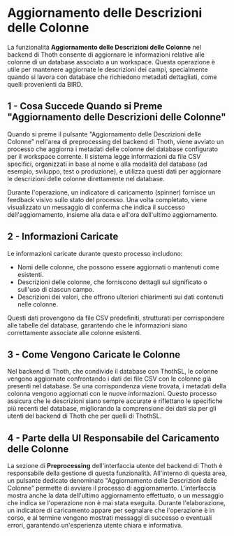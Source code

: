 # Aggiornamento delle Descrizioni delle Colonne

La funzionalità **Aggiornamento delle Descrizioni delle Colonne** nel backend di Thoth consente di aggiornare le informazioni relative alle colonne di un database associato a un workspace. Questa operazione è utile per mantenere aggiornate le descrizioni dei campi, specialmente quando si lavora con database che richiedono metadati dettagliati, come quelli provenienti da BIRD.

## 1 - Cosa Succede Quando si Preme "Aggiornamento delle Descrizioni delle Colonne"

Quando si preme il pulsante "Aggiornamento delle Descrizioni delle Colonne" nell'area di preprocessing del backend di Thoth, viene avviato un processo che aggiorna i metadati delle colonne del database configurato per il workspace corrente. Il sistema legge informazioni da file CSV specifici, organizzati in base al nome e alla modalità del database (ad esempio, sviluppo, test o produzione), e utilizza questi dati per aggiornare le descrizioni delle colonne direttamente nel database.

Durante l'operazione, un indicatore di caricamento (spinner) fornisce un feedback visivo sullo stato del processo. Una volta completato, viene visualizzato un messaggio di conferma che indica il successo dell'aggiornamento, insieme alla data e all'ora dell'ultimo aggiornamento.

## 2 - Informazioni Caricate

Le informazioni caricate durante questo processo includono:
- Nomi delle colonne, che possono essere aggiornati o mantenuti come esistenti.
- Descrizioni delle colonne, che forniscono dettagli sul significato o sull'uso di ciascun campo.
- Descrizioni dei valori, che offrono ulteriori chiarimenti sui dati contenuti nelle colonne.

Questi dati provengono da file CSV predefiniti, strutturati per corrispondere alle tabelle del database, garantendo che le informazioni siano correttamente associate alle colonne esistenti.

## 3 - Come Vengono Caricate le Colonne

Nel backend di Thoth, che condivide il database con ThothSL, le colonne vengono aggiornate confrontando i dati dei file CSV con le colonne già presenti nel database. Se una corrispondenza viene trovata, i metadati della colonna vengono aggiornati con le nuove informazioni. Questo processo assicura che le descrizioni siano sempre accurate e riflettano le specifiche più recenti del database, migliorando la comprensione dei dati sia per gli utenti del backend di Thoth che per quelli di ThothSL.

## 4 - Parte della UI Responsabile del Caricamento delle Colonne

La sezione di **Preprocessing** dell'interfaccia utente del backend di Thoth è responsabile della gestione di questa funzionalità. All'interno di questa area, un pulsante dedicato denominato "Aggiornamento delle Descrizioni delle Colonne" permette di avviare il processo di aggiornamento. L'interfaccia mostra anche la data dell'ultimo aggiornamento effettuato, o un messaggio che indica se l'operazione non è mai stata eseguita. Durante l'elaborazione, un indicatore di caricamento appare per segnalare che l'operazione è in corso, e al termine vengono mostrati messaggi di successo o eventuali errori, garantendo un'esperienza utente chiara e informativa.
